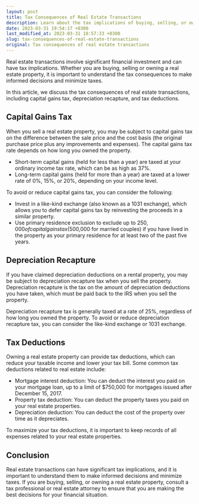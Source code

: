 ```yaml
---
layout: post
title: Tax Consequences of Real Estate Transactions
description: Learn about the tax implications of buying, selling, or owning real estate properties to make informed decisions and minimize taxes.
date: 2023-03-31 19:54:17 +0300
last_modified_at: 2023-03-31 18:57:33 +0300
slug: tax-consequences-of-real-estate-transactions
original: Tax consequences of real estate transactions
---
```

Real estate transactions involve significant financial investment and can have tax implications. Whether you are buying, selling or owning a real estate property, it is important to understand the tax consequences to make informed decisions and minimize taxes.

In this article, we discuss the tax consequences of real estate transactions, including capital gains tax, depreciation recapture, and tax deductions.

## Capital Gains Tax

When you sell a real estate property, you may be subject to capital gains tax on the difference between the sale price and the cost basis (the original purchase price plus any improvements and expenses). The capital gains tax rate depends on how long you owned the property.

* Short-term capital gains (held for less than a year) are taxed at your ordinary income tax rate, which can be as high as 37%.
* Long-term capital gains (held for more than a year) are taxed at a lower rate of 0%, 15%, or 20%, depending on your income level.

To avoid or reduce capital gains tax, you can consider the following:

* Invest in a like-kind exchange (also known as a 1031 exchange), which allows you to defer capital gains tax by reinvesting the proceeds in a similar property.
* Use primary residence exclusion to exclude up to $250,000 of capital gains tax ($500,000 for married couples) if you have lived in the property as your primary residence for at least two of the past five years.

## Depreciation Recapture

If you have claimed depreciation deductions on a rental property, you may be subject to depreciation recapture tax when you sell the property. Depreciation recapture is the tax on the amount of depreciation deductions you have taken, which must be paid back to the IRS when you sell the property.

Depreciation recapture tax is generally taxed at a rate of 25%, regardless of how long you owned the property. To avoid or reduce depreciation recapture tax, you can consider the like-kind exchange or 1031 exchange.

## Tax Deductions

Owning a real estate property can provide tax deductions, which can reduce your taxable income and lower your tax bill. Some common tax deductions related to real estate include:

* Mortgage interest deduction: You can deduct the interest you paid on your mortgage loan, up to a limit of $750,000 for mortgages issued after December 15, 2017.
* Property tax deduction: You can deduct the property taxes you paid on your real estate properties.
* Depreciation deduction: You can deduct the cost of the property over time as it depreciates.

To maximize your tax deductions, it is important to keep records of all expenses related to your real estate properties.

## Conclusion

Real estate transactions can have significant tax implications, and it is important to understand them to make informed decisions and minimize taxes. If you are buying, selling, or owning a real estate property, consult a tax professional or real estate attorney to ensure that you are making the best decisions for your financial situation.